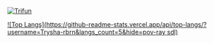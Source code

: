 [![Trifun](https://github-readme-stats.vercel.app/api?username=Trysha-rbrn&count_private=true&show_icons=true&&theme=onedark)](https://github.com/Trysha-rbrn/github-readme-stats)

[![Top Langs](https://github-readme-stats.vercel.app/api/top-langs/?username=Trysha-rbrn&langs_count=5&hide=pov-ray sdl)](https://github.com/Trysha-rbrn/github-readme-stats)
